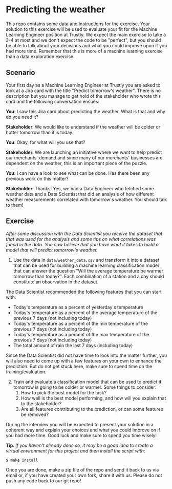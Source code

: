 # Predicting the weather

This repo contains some data and instructions for the exercise. 
Your solution to this exercise will be used to evaluate your fit for the Machine Learning Engineer position at Trustly. 
We expect the main exercise to take a 3-4 at most and we don't expect the code to be "perfect", but you should be able to talk about your decisions and what you could improve upon if you had more time.
Remember that this is more of a machine learning exercise than a data exploration exercise.

## Scenario
Your first day as a Machine Learning Engineer at Trustly you are asked to look at a Jira card with the title "Predict tomorrow's weather". There is no description but you manage to get hold of the stakeholder who wrote this card and the following conversation ensues:

__You__: I saw this Jira card about predicting the weather. What is that and why do you need it?

__Stakeholder__: We would like to understand if the weather will be colder or hotter tomorrow than it is today.

__You__: Okay, for what will you use that?

__Stakeholder__: We are launching an initiative where we want to help predict our merchants' demand and since many of our merchants' businesses are dependent on the weather, this is an important piece of the puzzle.

__You__: I can have a look to see what can be done. Has there been any previous work on this matter?

__Stakeholder__: Thanks! Yes, we had a Data Engineer who fetched some weather data and a Data Scientist that did an analysis of how different weather measurements correlated with tomorrow's weather. You should talk to them!

## Exercise

_After some discussion with the Data Scientist you receive the dataset that that was used for the analysis and some tips on what correlations was found in the data.
You now believe that you have what it takes to build a model that will predict tomorrow's weather._

1. Use the data in `data/weather_data.csv` and transform it into a dataset that can be used for building a machine learning classification model that can answer the question "Will the average temperature be warmer tomorrow than today?". Each combination of a station and a day should constitute an observation in the dataset. 

The Data Scientist recommended the following features that you can start with:
   * Today's temperature as a percent of yesterday's temperature
   * Today's temperature as a percent of the average temperature of the previous 7 days (not including today)
   * Today's temperature as a percent of the min temperature of the previous 7 days (not including today)
   * Today's temperature as a percent of the max temperature of the previous 7 days (not including today)
   * The total amount of rain the last 7 days (including today)

Since the Data Scientist did not have time to look into the matter further, you will also need to come up with a few features on your own to enhance the prediction. But do not get stuck here, make sure to spend time on the training/evaluation.

2. Train and evaluate a classification model that can be used to predict if tomorrow is going to be colder or warmer. Some things to consider:
   1. How to pick the best model for the task?
   2. How well is the best model performing, and how will you explain that to the stakeholder?
   3. Are all features contributing to the prediction, or can some features be removed?

During the interview you will be expected to present your solution in a coherent way and explain your choices and what you could improve on if you had more time. Good luck and make sure to spend you time wisely!


__Tip__: _If you haven't already done so, it may be a good idea to create a virtual environment for this project and then install the script with_:
````
$ make install
````

Once you are done, make a zip file of the repo and send it back to us via email or, if you have created your own fork, share it with us. Please do not push any code back to our git repo!